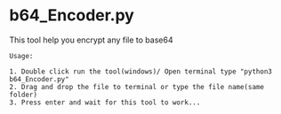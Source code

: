 # b64_Encoder.py
This tool help you encrypt any file to base64


```
Usage:

1. Double click run the tool(windows)/ Open terminal type "python3 b64_Encoder.py"
2. Drag and drop the file to terminal or type the file name(same folder)
3. Press enter and wait for this tool to work...

```
